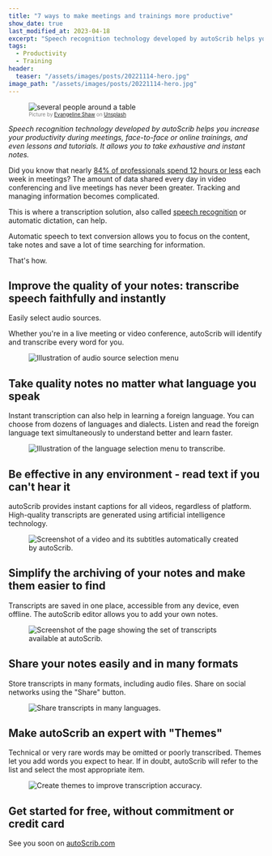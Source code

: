 ```yaml
---
title: "7 ways to make meetings and trainings more productive"
show_date: true
last_modified_at: 2023-04-18
excerpt: "Speech recognition technology developed by autoScrib helps you increase your productivity during meetings, face-to-face or online trainings, and even lessons and tutorials. It allows you to take exhaustive and instant notes."
tags:
  - Productivity
  - Training
header:
  teaser: "/assets/images/posts/20221114-hero.jpg"
image_path: "/assets/images/posts/20221114-hero.jpg"
---
```


<figure>
<img src="{{ site.url }}{{ site.baseurl }}/assets/images/posts/20221114-hero.jpg" alt="several people around a table" class="full" loading="lazy">
<figcaption style="color:grey; font-size:10px;">Picture by <a href="https://unsplash.com/it/@evangelineshaw">Evangeline Shaw</a> on <a href="https://unsplash.com">Unsplash</a>
  </figcaption>
</figure>

_Speech recognition technology developed by autoScrib helps you increase your productivity during meetings, face-to-face or online trainings, and even lessons and tutorials. It allows you to take exhaustive and instant notes._

Did you know that nearly [84% of professionals spend 12 hours or less](https://www.dialpad.com/blog/video-conferencing-report/#time-spent-in-meetings) each week in meetings? The amount of data shared every day in video conferencing and live meetings has never been greater. Tracking and managing information becomes complicated.

This is where a transcription solution, also called [speech recognition](https://en.blog.autoscrib.com/Here-is-what-makes-a-good-voice-assistant/) or automatic dictation, can help.

Automatic speech to text conversion allows you to focus on the content, take notes and save a lot of time searching for information.

That's how.

## Improve the quality of your notes: transcribe speech faithfully and instantly

Easily select audio sources.

Whether you're in a live meeting or video conference, autoScrib will identify and transcribe every word for you.

<figure>
<img src="{{ site.url }}{{ site.baseurl }}/assets/images/posts/20221114-browser select.webp" alt="Illustration of audio source selection menu" class= "full" loading="lazy">
</figure>

## Take quality notes no matter what language you speak

Instant transcription can also help in learning a foreign language. You can choose from dozens of languages ​​and dialects. Listen and read the foreign language text simultaneously to understand better and learn faster.

<figure>
<img src="{{ site.url }}{{ site.baseurl }}/assets/images/posts/20221114-select-languages.gif" alt="Illustration of the language selection menu to transcribe." class="full" loading="lazy">
</figure>

## Be effective in any environment - read text if you can't hear it

autoScrib provides instant captions for all videos, regardless of platform. High-quality transcripts are generated using artificial intelligence technology.

<figure>
<img src="{{ site.url }}{{ site.baseurl }}/assets/images/posts/20221114-speaker.gif" alt="Screenshot of a video and its subtitles automatically created by autoScrib." class="full" loading="lazy">
</figure>

## Simplify the archiving of your notes and make them easier to find

Transcripts are saved in one place, accessible from any device, even offline. The autoScrib editor allows you to add your own notes.

<figure>
<img src="{{ site.url }}{{ site.baseurl }}/assets/images/posts/20221114-Content Screen Shot.webp" alt="Screenshot of the page showing the set of transcripts available at autoScrib." class="full" loading="lazy">
</figure>

## Share your notes easily and in many formats

Store transcripts in many formats, including audio files. Share on social networks using the "Share" button.

<figure>
<img src="{{ site.url }}{{ site.baseurl }}/assets/images/posts/20221114-share options.webp" alt="Share transcripts in many languages." class="full" loading="lazy">
</figure>

## Make autoScrib an expert with "Themes"

Technical or very rare words may be omitted or poorly transcribed. Themes let you add words you expect to hear. If in doubt, autoScrib will refer to the list and select the most appropriate item.

<figure>
<img src="{{ site.url }}{{ site.baseurl }}/assets/images/posts/20221114-new theme.webp" alt="Create themes to improve transcription accuracy." class="full" loading="lazy">
</figure>

## Get started for free, without commitment or credit card

See you soon on [autoScrib.com](https://autoscrib.com)
